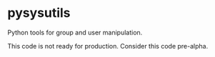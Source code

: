 # pysysutils
Python tools for group and user manipulation.

This code is not ready for production. Consider this code pre-alpha.
